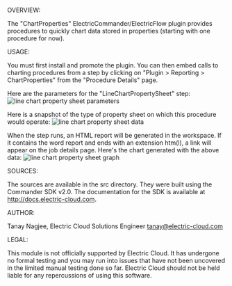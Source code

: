 OVERVIEW:

The "ChartProperties" ElectricCommander/ElectricFlow plugin provides procedures to quickly chart data stored in properties (starting with one procedure for now).

USAGE:

You must first install and promote the plugin. You can then embed calls to charting procedures from a step by clicking on "Plugin > Reporting > ChartProperties" from the "Procedure Details" page.

Here are the parameters for the "LineChartPropertySheet" step:
![line chart property sheet parameters](https://raw.githubusercontent.com/electriccommunity/ec-chart-properties/master/out/screenshots/line_chart_property_sheet_parameters.png)

Here is a snapshot of the type of property sheet on which this procedure would operate:
![line chart property sheet data](https://raw.githubusercontent.com/electriccommunity/ec-chart-properties/master/out/screenshots/line_chart_property_sheet_data.png)

When the step runs, an HTML report will be generated in the workspace.  If it contains the word report and ends with an extension htm(l), a link will appear on the job details page.  Here's the chart generated with the above data:
![line chart property sheet graph](https://raw.githubusercontent.com/electriccommunity/ec-chart-properties/master/out/screenshots/line_chart_property_sheet_graph.png)

SOURCES:

The sources are available in the src directory. They were built using the Commander SDK v2.0. The documentation for the SDK is available at http://docs.electric-cloud.com.

AUTHOR:

Tanay Nagjee, Electric Cloud Solutions Engineer
tanay@electric-cloud.com

LEGAL:

This module is not officially supported by Electric Cloud. It has undergone no formal testing and you may run into issues that have not been uncovered in the limited manual testing done so far. Electric Cloud should not be held liable for any repercussions of using this software.